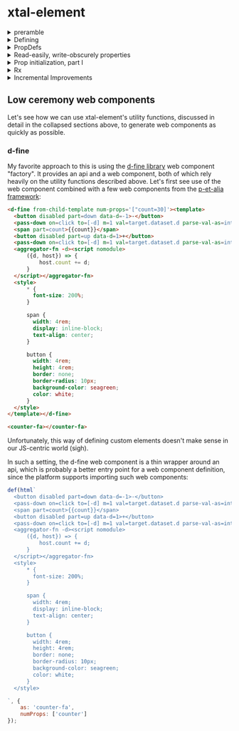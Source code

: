 # xtal-element

<details>
    <summary>preramble</summary>

<details>
    <summary>FROOP Programming</summary>

xtal-element provides 

1.  An opinionated "pattern" for creating a web component.  It does this by providing a handful of utility functions and classes, which facilitate the process. 
2.  A base class which implements a combination of these functions, resulting in less boilerplate.

The great thing about web components is that they are the web equivalent of Martin Luther King's "I have a dream" speech.  Little web components built with tagged template literals can connect with little web components built with Elm, and web components will be judged by the content they provide, rather than superficial internal technical library choices. 

xtal-element adopts a number of "opinions" that may be best suited for some types of components / scenarios / developer preferences, but not necessarily everything.  

For example, an interesting duality paradox that has existed for a number of years has been between OOP vs functional programming.  Efforts to "embrace the duality paradox" like Scala and F# always appealed to me.  The "hooks" initiative adds an interesting twist to the debate, and might strike the right balance for some types of components.  Evidently, the result has been less boilerplate code, which can only be good.  Perhaps the learning curve is lower as well, and that's great.

xtal-element, though, embraces the duality paradox in a slightly different way.  It promotes sticking with classes as far as holding state (and has no issues with users of this library also implementing their business logic using standard OOP methodology -- methods, inheritance, etc.).  But xtal-element itself deviates considerably from standard OOP approaches in some critical ways.  

xtal-element borrows some ideas from Rust and Python.

</details>

<details>
<summary>Target Audience</summary>

xtal-element's target audience is those who are looking for web component helpers that:

1.  Will benefit from the implementation of HTML Modules -- the rendering library is focused around HTMLTemplateElement-based UI definitions, rather than JSX or tagged-template literals.
2.  Takes extensibility and separation of concerns to a whole other level.
3.  Provides first-class support for progressive enhancement, low bandwidth.
4.  Takes advantage of TypeScript (but use is entirely optional), so as to avoid "magic strings" as much as possible.   By "optional" I mean little to no extra work is required if you choose to forgo typescript. The syntax sticks exclusively to the browser's capabilities, with one partial exception. Import maps are now part of Chrome.  Here's to hoping import maps arrive in other browsers soon!  In the meantime, [a polyfill](https://github.com/guybedford/es-module-shims) which is compatible with the native syntax, and available [as a CDN link](https://jspm.org/import-map-cdn), is available.  
5.  Can easily separate, as well as group, different "concerns" as best fits the situation.  Some of xtal-element's utility functions adopt the philosophy that it makes sense to be able to easily partition properties into logical groups, and "react" when any of the grouped properties change.  This is done for both internal dependency calculations, as well as for visual updates.  Some reactions involve doing one-time tasks, like cloning / importing HTML Templates, and attaching event handlers.  Separate update processes can focus on passing in new data bindings as they change.  Keeping these two separate, and keeping the HTML Templates separate from binding mappings, may result in a bit more steps than other libraries, but hopefully the lack of magic /  increased flexibility(?) can pay off in some cases.  This separation of concerns could, in theory, be extended to support other processes -- including build and server component processes (to be explored.)
6.  Micro FrontEnd friendly versioning support.

</details>

<details>
    <summary>à la carte vs. buffet</summary>

## Another duality paradox

For many developers, a key criteria in evaluating which component library they like is based exclusively on how little "fuss" is required to create a new component.  I can totally relate to this concern.  However, in practice, there are two extremes to consider:  

1.  Creating, with tender loving care, a component meant to have a minimum footprint, while being highly reusable, leverageable in multiple frameworks / no frameworks, loading synchronously / asynchronously, bundled / not bundled, etc.
2.  RAD-style creation of a local component only to be used in a specific way by one application or one component.

There's a lot of room in between these two extremes that should also be supported.

The way xtal-element looks at this problem is via the à la carte vs. buffet duality paradox.

We'll first be laboriously walking through the primitive building blocks xtal-element provides, and see how the developer can pick and choose precisely which functions/classes to utilize.  If you are developing a non-visual component, why bear the weight of the visual display machinery, for example?  This *à la carte* approach is better suited for components that are closer in spirit to the first extreme listed above.

[Catalyst](https://github.github.io/catalyst/) takes the same approach.

If you want to skip over the tender loving care / tedious discussion needed for developing the first type of component, skip to [the low ceremony X base class discussion](https://github.com/bahrus/xtal-element#private-low-ceremony-xtal-components).  You may then want to slowly review the first sections as needed, in order to better understand the underpinnings.

</details> 

</details>

<details>
    <summary>Defining</summary>

## Let's start from the very beginning

The first thing you will want to do when defining a web component is to name it.  

Of course, [the platform has an api for that](https://developer.mozilla.org/en-US/docs/Web/API/CustomElementRegistry/define).

Polymer established a pattern whereby the source of truth for the name is provided by a static field, to more closely associate the class with the custom element name, essentially.  xtal-element continues this tradition (as there are subtle advantages to doing so, not explained here).

Currently, within a single document / application, that name must be unique.  This poses some contentious questions about what should happen if there's already a custom element with the same name.  xtal-element values Micro Frontends, and allows multiple versions running at the same time.  To accomplish this, xtal-element provides the following optional function for establishing the name of the component: 

```JavaScript
import {define} from 'xtal-element/lib/define.js';
export class DoReMi extends HTMLElement{
    static is = 'do-re-mi';
}
define(DoReMi);
```

Like Catalyst, you don't *have* to specify "is".  If you leave it off, there's a slight performance penalty, but the name will then be established by the lisp-case-name of the class ("do-re-me"). 

```JavaScript
import {define} from 'xtal-element/lib/define.js';
export class DoReMi extends HTMLElement{
}
define(DoReMi); //this works too!
```

To support Typescript-centric frameworks like Angular, you will also need:

```Typescript
declare global {
    interface HTMLElementTagNameMap {
        "do-re-mi": DoReMi,
    }
}
```

... either in the same file or a separate *.d.ts file.


<details>
    <summary>Lengthy explanation</summary>


As far as avoiding name conflicts, the best analogy for what xtal-element's "define" function does would be web servers that have a default port, but if that port is in use, it searches for a close by port not in use.

If another custom element is found matching the same name, the new custom element will be registered with the first non-taken number appended to the name.  Static prop 'isReally' allows consumers to know which tag name to use.  

So for the example above, regardless of whether a custom element already exists with name 'do-re-mi', you can reference the actual tag name via:

```JavaScript
import {DoReMi} from 'DoReMi/DoReMi.js';

const firstThreeNotes = document.createElement(DoReMi.isReally);
```

Most of the time, DoReMi.isReally will equal "do-re-mi" but sometimes it will be "do-re-mi-1", even more rarely it could be "do-re-mi-2", etc.

This solution works best for web components that either use a programmatic api as shown above, or use templates for the UI definition, as the template, or clone, can be dynamically modified to adjust the element names prior to landing inside the live DOM tree.

</details>

</details>

<details>
    <summary>PropDefs</summary>

## Let there be props

xtal-element has a Typescript Interface "PropDef" that it uses to define the characteristics of a property.

```Typescript
export interface PropDef{
    /** Name of property */
    name?: string;
    /**
     * The type of the property.  If you don't want any support for attributes, use "Object" even if it is a number/string/boolean.
     */
    type?: Boolean | String | Number | Object;
    /**
     * Reflect property changes to data-*
     */
    reflect?: boolean;
    /**
     * Spawn non-bubbling custom event when property changes.  Name of event is [lisp-case-of-property-name]-changed.
     */
    notify?: boolean;
    /**
     * Parse corresponding (lisp-cased of property name) attribute as JSON string for Object type properties
     */
    parse?: boolean;
    /**
     * Don't do anything if new value is the same as the old value.
     */
    dry?: boolean;
    /**
     * Console.log when property changes
     */
    log?: boolean;
    /**
     * Insert debugger breakpoint when property changes
     */
    debug?: boolean;
    /**
     * React to property change asynchronously
     */
    async?: boolean;
    /**
     * Block reactions containing this property if property is falsy
     */
    stopReactionsIfFalsy?: boolean;
    /**
     * Block reactions containing this property if property is truthy
     */
    stopReactionsIfTruthy?: boolean;
    /**
     * Copy property value to another value specified by echoTo
     */
    echoTo?: string;
    /**
     * Make property read-easily, write obscureky
     */
    obfuscate?: boolean;
    /**
     * Alias for obfuscated properties
     */
    alias?: string;
    /**
     * Delete this property after the specified number of milliseconds. 
     */
    transience?: number;
    /**
     * Do not trigger any reactions, but merge this object into the custom element instance using object.assign.
     * This is useful for client-side hydrating of already server-side-rendered content.
     */
    syncProps?: any;

    /**
     * Provide a default value (if using the mergeProps function) *only if* this attribute is not present.
     * If the attrib is present, the assumption is that the property will be set externally, and the default value thrown away,
     * so this avoids wasted effort involved in setting the initial value.
     */
    byoAttrib?: string;

    /**
     * Make a deep copy of objects that are passed in.
     */
    clone?:  bool;
}
```

So you can define a propDefs object that lists all the properties, as shown below.  


```Typescript
import {letThereBeProps} from 'xtal-element/lib/letThereBeProps.js';
import {PropDefMap} from 'xtal-element/types.d.js';

const propDefMap : PropDefMap<MyFavoriteThings> = {
    BrownPaperPackagesTiedUpWith: {
        type: String,
    }
}
const slicedPropDefs = getSlicedPropDefs(propDefMap);

export class MyFavoriteThings extends HTMLElement{
    onPropChange(name, prop, newValue){
        console.log(prop);
    }
}
letThereBeProps(MyFavoriteThings, slickedPropDefs, 'onPropChange');
```

The third parameter, 'onPropChange' is optional.

</details>

<details>
    <summary>Read-easily, write-obscurely properties</summary>

One sticky point with web components, and this library in particular, is how to indicate properties that are meant to be passed in from outside, vs. "private" properties that hold internal state.  (This distinction figures prominently in popular frameworks.)

Perhaps the newly implemented private property support for classes can help with this, but xtal-element provides more robust support for an alternative.  We want a property to be easily read (both internally as well as externally), but whose value is only set internally.

To support this, add the obfuscate setting:

```JavaScript
const propDefMap = {
    myProp: {
        obfuscate: true,
    }
};
const slicedPropDefs = getSlicedPropDefs(propDefMap); 
```

Now to read the value of myProp, we use this.myProp or self.myProp, or $0.myProp from the DevTools console.

But to set the value of myProp, we now need to do this:

```JavaScript
self[slicedPropDefs.propLookup.myProp.alias] = newValue;
```

</details>


<details>
    <summary>Prop initialization, part I</summary>

## Support for asynchronous loading

If prop values might be passed to an element before the [element becomes registered](https://developers.google.com/web/fundamentals/web-components/best-practices#lazy-properties) (always best to be prepared for this to happen), then you can account for this by utilizing the "propUp" function:

```JavaScript
import {propUp} from 'xtal-element/lib/propUp.js';
export class SixteenGoingOnSeventeen extends HTMLElement{
    foodAndWine: Offerings;
    connectedCallback(){
        propUp(this, ['foodAndWine'], {
            foodAndWine: 'appleStrudel'
        });
    }
}
```
The third, optional parameter is where you can specify the default values, if nothing was passed in yet.
</details>

<details>
<summary>Rx</summary>

## Reactive Prop Actions

```TypeScript
import {Rx} from 'xtal-element/lib/Rx.js';
import {ReactiveSurface} from 'xtal-element/lib/types.d.js';
export class ClimbEveryMountain extends HTMLElement implements ReactiveSurface{
    ClimbedEveryMountain: boolean;
    SearchedHighAndLow: boolean;
    FollowedEveryHighway: boolean;
    FoundYourDream: boolean;


    //ReactiveSurface implementation
    propActions = [({ClimbedEveryMountain, SearchedHighAndLow, FollowedEveryHighway}: ClimbEveryMountain) => {
        this.FoundYourDream = ClimbedEveryMountain && SearchedHighAndLow && FollowedEveryHighway;
    }] as PropAction[];
    reactor = new Rx(this);

    onPropChange(name: string, prop: PropDef, newVal: any){
        console.log("Been there, done that.");
        this.reactor.addToQueue(prop, newVal);
    }

}
```

**NB**:  I've recently learned that defining non-initialized class fields as shown above, will result in property values, passed asynchronously to the unknown element prior to being upgraded, being lost on the upgrade.

Meaning the code, elegant as it looks, and convenient as it is for TypeScript Typing, is ultimately problematic.  Better to stick with interfaces and PropDefMap's exclusively, as outlined previously, when defining properties.

<details>
    <summary>Detailed Explanation</summary>

## Setter logic

Defining a new property is, by design, meant to be as easy as possible:

```Typescript
export class MyCustomElement extends HTMLElement{
    myProp:string;
}
```

**NB**:  See previous NB for why the example above is problematic for other reasons.

The problem arises when something special needs to happen when myProp's value is set.  

If all you want to do is fire off an event when a property is set, xtal-element supports defining "notifying" properties which will do that for you.  Likewise, if the only impact of the changed property is in what is displayed, that is supported in ways discussed farther down.

But the need to do different types of things when properties change isn't limited to these two common requirements.  So typically, you then have to add logic like this:

```js
export class MyCustomElement extends HTMLElement{
    _myProp = 'myValue';
    get myProp(){
        return this._myProp;
    }
    set myProp(nv){
        this._myProp;
        //do my special logic

        //Don't forget to make the call below, so everything is in sync:
        this.onPropChange('myProp');
    }
}
```

which is kind of a pain.  Furthermore sometimes you need to add logic that is tied to more than one property changing, so now you need to add a call to a common method, and there's no async support out of the box etc.:

```js
export class MyCustomElement extends HTMLElement{
    
    ...
    _prop1 = 'myValue1';
    get prop1(){
        return this._myProp;
    }
    set prop1(nv){
        this._prop1 = nv;
        this.doSomeCommonLogic();
        this.onPropChange('prop1');
    }

    _prop2 = 'myValue2';
    get prop2(){
        return this._prop2;
    }
    set prop2(nv){
        this.prop2 = nv;
        this.doSomeCommonLogic();
        this.onPropChange('prop2');
    }

    _prop3 = 'myValue3';
    get prop3(){
        return this._prop3;
    }
    set prop3(nv){
        this._prop3 = nv;
        this.doSomeCommonLogic();
        this.onPropChange('prop3');
    }

    prop4;

    doSomeCommonLogic(){
        //TODO:  debouncing
        this.prop4 = this.prop1 + this.prop2 + this.prop3;
    }
}
```


### Observable Property Groups

To make the code above easier to manage, you can stick with simple fields for all the properties, and implement the property "propActions":

```JavaScript
export class MyCustomElement extends HTMLElement  implements ReactiveSurface{

    ...
    self = this;
    prop1 = 'myValue1';
    prop2 = 'myValue2';
    prop3 = 'myValue3';
    prop4;
    propActions = [
        ({prop1, prop2, prop3, self}) => {
            self.prop4 = prop1 + prop2 + prop3;
        }
    ]
    ...
}
```

The Reactor class/object will invoke this action anytime prop1, prop2 and/or prop3 change.

Here, "self" is another name for "this" -- inspired by Python / Rust's trait implementations.  

But because it doesn't use the keyword "this," we can place the "trait implementation" in a separate constant, which is a little better, performance wise:

```js

const linkProp4: ({prop1, prop2, prop3, self}) => ({
    self.prop4 = prop1 + prop2 + prop3;
});

export class MyCustomElement extends HTMLElement{
    ...
    prop1 = 'myValue1';
    prop2 = 'myValue2';
    prop3 = 'myValue3';
    prop4;
    self = this;

    propActions = [linkProp4];

}
```


<details>
    <summary>PropAction pontifications</summary>

### Unit Testing benefits?

For those scenarios where pure JS, browser-less unit testing is important, it seems to me that unit testing linkProp4 would be quite straightforward, more straightforward than testing a method within a custom element class.  Because testing a method in a custom element class requires either a browser emulator like JSDOM or puppeteer, or a mock HTMLElement class.   Plus running the constructor code, etc.  No such requirement is need for linkProp4 above.  Furthermore, the signature of methods typically doesn't indicate what specific parameters the method depends on.  On the other hand, by design, the developer will want to spell out the dependencies explicitly with these propActions, in order to guarantee that it is always evaluated as needed.  

Another theoretical benefit -- by separating the actions from the actual class, (some of) the actions could be dynamically loaded, and only activated after the  download is complete (if these property actions are only applicable after the initial render).  In the meantime, an initial view can be presented.  The savings could be significant when working with a JS-heavy web component.  This is a TODO item to explore.

### Limitations 

propActions rely heavily on destructuring the class as the argument of an arrow function.  JavaScript doesn't appear to support destructuring objects with ES6 symbols as keys.

Separating "propAction" arrow functions out of the class as an (imported) constant imposes an additional limitation -- a limitation that isn't applicable when the actions are defined inside the class -- these external constants don't support responding to, or modifying, private members (something in the middle stages of browser and TypeScript adoption).  I thought using "bind" might give access to private fields, but no such luck.  The propActions public field, of course, allows a mixture of inline, instance-based propActions, empowered with access to private members, combined with the more limited (but portable, individually testable) external lambda expressions. So when private member access is needed, those actions could remain inside the class.

### Priors

The resemblance of these "propActions" to Rust trait implementations, a connection made above, is a bit superficial.  They're closer in spirit to computed values / properties with one significant difference -- they aggressively *push / notify* new values of properties, which can trigger targeted updates to the UI, rather than passively calculating them when requested (like during a repeated global render process).  And since we can partition rendering based on similar property groupings (discussed below), we can create pipeline view updates with quite a bit of pinpoint accuracy.  

It's possible that libraries that don't support this kind of property change "diffraction", but rely on "template-optimized re-rendering" of the entire UI with every property change, end up also avoiding unnecessary updates, based on their clever diff-engine algorithms.  I can say as a user of a limited number of such libraries, that what is actually getting updated, when and why, has always a bit of a mystery for me, so that I end up "winging it" more often than I'd like.  This library puts the onus (and power) in the developer's hands to devise (and fully understand) their own strategy, not sparing the developer the details of the trade offs. 

I hasten to add that [watching a group of properties doesn't](https://medium.com/@jbmilgrom/watch-watchgroup-watchcollection-and-deep-watching-in-angularjs-6390f23508fe) appear to be a [wholly new concept, perhaps](https://guides.emberjs.com/v1.10.0/object-model/observers/#toc_observers-and-asynchrony).


Another benefit of "bunching together" property change actions: XtalElement optionally supports responding to property changes asynchronously.  As a result, rather than evaluating this action 3 times, it may only be evaluated once, with the same result.  Note that this async feature is opt-in (by configuring the desired properties via "async" boolean setting).

After experimenting with different naming patterns, personally I think if you choose to separate out these prop actions into separate constants, names like "linkProp4" is (close to?) the best naming convention, at least for one common scenario.  Often, but not always, these property group change observers / actions will result in modifying a single different property, so that computed property becomes actively "linked" to the other properties its value depends on. So the name of the "property group watcher" could be named link[calculatedPropName] in this scenario.  Not all propActions will result in preemptively calculating a single "outside" property whose value depends on other property values, hence we stick with calling this orchestrating sequence "propActions" rather than "propLinks" in order to accommodate more scenarios. 

It's been my (biased) experience that putting as much "workflow" logic as possible into these propActions makes managing changing properties easier -- especially when working with asynchronous actions, and if the propActions are arranged in a logical order based on the flow of data, similar in concept perhaps to RxJs, where property groupings become the observables, and "subscriptions" based on resulting property changes come below the observable actions.  

### Debugging Disadvantage

One disadvantage of using propActions, as opposed to setter methods / class methods, is with the latter approach, one can step through the code throughout the process.  Doing so with propActions isn't so easy, so one is left wondering where the code will go next after the action is completed.

To address this concern, you can optionally implement the method:  

```JavaScript
propActionsHub(propAction){
    console.log(propAction); //or whatever helps with debugging
}
```

### Externally subscribing to property changes

The Rx class has a method, "subscribe" that allows for externally subscribing to property changes.  Method "unsubscribe" does the reverse.

```TypeScript
subscribe(propsOfInterest: Set<string>, callBack: (rs: ReactiveSurface) => void);
unsubscribe(propsOfInterest: Set<string>, callBack: (rs: ReactiveSurface) => void);
```

</details>

</details>

</details>

<details>
    <summary>Incremental Improvements</summary>

## Development Section

The next few sections are going to prove to be a bit dry reading.  Think of it as the [boring](https://youtu.be/okWr-tzwOEg?t=78) [development](https://en.wikipedia.org/wiki/Musical_development) section of a [sonata](<https://en.wikipedia.org/wiki/Violin_Sonata_No._9_(Beethoven)>).

Previously, the way xtal-element handled visual updates was in a way that closely resembled the "reactor" functionality, but there was no unifying force, and also picking and choosing which libraries to use was overly complicated, resulting in larger than needed base footprint..

What we will be discussing for a while will finally lead up to our rendering approach, but first we must go through some [exercises](https://youtu.be/TPtDbHXkDp4?t=187) to get there.



<details>
    <summary>pinTheDOMToKeys</summary>

### Planting flags in a cloned template

xtal-element provides a function, pinTheDOMToKeys, for creating symbolic references to DOM elements in a cloned template:

```html
<waltz-es on=way to=Mass part=she-is-a-pain class=will-o-the-wisp>Whistles on the stair</waltz-es>
<singing-aloud in-the-abbey part=she-is-a-pain>Late for chapel</singing-aloud>
<moon-beam class=hand>Catching clouds</moon-beam>
<div data-word=flibbertijibbet >Maria</div>
<span data-word=clown>Riddle</span>

<script>
const refs = {
    sheIsAPainParts: '.will-o-the-wisp',
    moonBeamElement: '.hand',
    dataWordAttribs: '',

}
const cache = {};
pinTheDOMToKeys(domFragment: DOMFragment | HTMLElement, refs, cache);
</script>
```

The ending of each key is important.  pinTheDOMToKeys supports binding by id, part, class attributes, by element name, and by attribute, depending on the ending of the key.  The part before the search type (e.g. Id, Part, etc) is turned into lisp-case before searching for it.  The right hand expression can be used to apply filtering on the results, based on standard css matching.

<table>
    <tr>
        <th>Ending</th><th>Example</th><th>Query that is used</th><th>Notes</th>
    </tr>
    <tr>
        <td>Part</td><td>myFirstPart</td><td>.querySelector('[part*="my-first"])</td><td>May find false positives when working with multiple parts on the same element</td>
    </tr>
    <tr>
        <td>Parts</td><td>allInTheFamilyParts</td><td>.querySelectorAll('[part*="all-in-the-family"])</td><td>Ibid</td>
    </tr>
    <tr>
        <td>Attrib</td><td>bopBopBaDopAttrib</td><td>.querySelector('[bop-bop-ba-dop]')</td><td>&nbsp;</td>
    </tr>
    <tr>
        <td>Attribs</td><td>balanceDataAttribs</td><td>.querySelectorAll('[data-balance]')</td><td>&nbsp;</td>
    </tr>
    <tr>
        <td>Element</td><td>ironElement</td></td><td>.querySelector('iron')</td><td>&nbsp;</td>
    </tr>
    <tr>
        <td>Elements</td><td>myCustomElements</td><td>.querySelectorAll('my-custom')</td><td>&nbsp;</td>
    </tr>
    <tr>
        <td>Id</td><td>frenchEvolutionId</td><td>.querySelector('#french-evolution')</td><td>&nbsp;</td>
    </tr>
    <tr>
        <td>Class</td><td>workingClass</td><td>.querySelector('.working')</td><td>&nbsp;</td>
    </tr>
    <tr>
        <td>Classes</td><td>crabGrassClasses</td><td>.querySelectorAll('.crab-grass')</td><td>&nbsp;</td>
    </tr>
</table>


In the case of plural selections (...Elements, ...Parts, etc), if the right-hand-side (rhs) of each refs sub-expression is not an empty string, it is then used to filter out that list via element.matches(rhs). pinTheDOMToKeys will always replace the rhs with a unique symbol for later reference.

The cache can then be used to retrieve the matching element(s) from the domFragment:

```JavaScript
const moonBeam = cache[refs.moonBeamElement];
const painParts = cache[refs.sheIsAPainParts];
```

</details>



<details>
    <summary>stopReactionsIfFalsy/Truthy</summary>

### Ignoring prop actions when one or more dependency value is falsy/truthy.

This is one of the trickier aspects of this library.

Frequently it arises that a number of propActions depend on a key property, and *none* of those actions make sense to execute unless that property is not falsy.  domCache is one such property, since many propActions which depend on domCache will be focused around binding elements from the domCache.  So that means lots of undefined checks in each propAction:

```JavaScript
({domCache, count}: CounterDo) => {
    if(domCache === undefined) return;
    domCache[refs.countPart].textContent = count.toString();
},
```

To avoid this nuisance, we can specify that *any and all* propActions depending on this property should not be executed until the property is not falsy:

```JavaScript
domCache: {
    type: Object,
    stopReactionsIfFalsy: true
}
```

### Two special properties:  disabled and deferHydration

The propActions orchestrator, Rx, recognizes two properties, which, if either is true, means to cease any "reactions" -- disabled and [deferHydration](https://github.com/webcomponents/community-protocols/issues/7)[TODO]. 

</details>

<details>
    <summary>transient properties</summary>

xtal-element encourages heavy use of "reactive" properties, combined with standalone functions, in contrast to more traditional methods.  This approach in turn tends to encourage wider use of properties, even to store values for short periods of time.  To reduce memory overhead, the developer should then take steps to delete these transient properties when not needed.

To make this easier to manage, transient properties can be defined declaratively:

```TypeScript
export const prop : PropDef = {
    transience: 5000,
}
```

The trigger for when to delete such properties happens after retrieving the value.  If the value is defined, the value will be returned that first time, but, if transience has value 0, it will be immediately deleted from memory, so the second time the property value is read, it will now be undefined.  If the value of transience is larger than 0, it will wait the specified number of milliseconds before deleting the value from memory.  Use this feature carefully.

</details>

Let's see what we have so far, implementing the standard increment/decrement component showcased on [webcomponents.dev](https://webcomponents.dev/).  Note that this is not an exact comparison between apples and apples.  The vanilla component showcased by webcomponents.dev, for example, has no support for passing in the count via an attribute, or asynchronously passing in the count property, or caching DOM elements, Micro Frontend parallel versions, asynchronous reactions, etc.  The example shown below (if you expand) supports all these features.  If you don't need these features, then the vanilla component showcased by webcomponents.dev is perfectly compatible with xtal-element.  Import statements are not shown, to avoid further embarrassment.  

<details>
    <summary>Spot Check I - counter-do</summary>

```TypeScript
const mainTemplate = html`
<button part=down data-d=-1>-</button><span part=count></span><button part=up data-d=1>+</button>
<style>
    * {
      font-size: 200%;
    }

    span {
      width: 4rem;
      display: inline-block;
      text-align: center;
    }

    button {
      width: 4rem;
      height: 4rem;
      border: none;
      border-radius: 10px;
      background-color: seagreen;
      color: white;
    }
</style>
`;

const refs = { downPart: '', upPart: '', countPart: ''};

export class CounterDo extends HTMLElement{

    connectedCallback(){
        this.attachShadow({mode: 'open'});
        const defaultValues: Partial<CounterDoProps> = {count: 0};
        attr.mergeStr<Partial<CounterDoProps>>(this, slicedPropDefs.numNames, defaultValues);
        propUp(this, slicedPropDefs.propNames, defaultValues);
        this.clonedTemplate = mainTemplate.content.cloneNode(true) as DocumentFragment;
    }
    onPropChange(name: string, prop: PropDef, nv: any){
        this.reactor.addToQueue(prop, nv);
    }
    propActions = [
        ({clonedTemplate}: CounterDo) => {
            const cache = {};
            pinTheDOMToKeys(clonedTemplate!, refs, cache);
            this.domCache = cache;
        },
        ({domCache, count}: CounterDo) => {
            domCache[refs.countPart].textContent = count!.toString();
        },
        ({domCache}: CounterDo) => {
            domCache[refs.downPart].addEventListener('click', (e: Event) => {
                this.count!--;
            });
            domCache[refs.upPart].addEventListener('click', (e: Event) => {
                this.count!++;
            });
            this.shadowRoot!.appendChild(this.clonedTemplate!);
            delete this.clonedTemplate;
        },
    ] as PropAction[];
    reactor : IReactor = new Rx(this);
    
}
export interface CounterDoProps extends HTMLElement {
    clonedTemplate?: DocumentFragment | undefined;
    domCache?: any;
    count?: number;
}
export interface CounterDo extends CounterDoProps{}

const nonFalsyObject: PropDef = {
    type: Object,
    stopReactionsIfFalsy: true
};
const propDefs: PropDefMap<CounterDo> = {
    clonedTemplate: nonFalsyObject,
    domCache: nonFalsyObject,
    count: {
        type: Number
    }
};

const slicedPropDefs = getSlicedPropDefs(propDefs);
letThereBeProps(CounterDo, slicedPropDefs, 'onPropChange');
define(CounterDo);
```

</details>

For this simple "counter" web component, the code shown above (if you expand) is a good stopping point.  Everything else we will do with this example will amount to taking at most 3 lines of code, at most reducing them to 1 line of code, and one import statement, and that import may contain a paragraph worth of code.  Meaning, if you never plan to develop a more complex web component than the one shown above, you've passed the course!

<details>
    <summary>Prop Initialization, Part II</summary>

### Property initializing, in detail

Let's look at these five lines of code in our counter-do example above:

```JavaScript
const slicedPropDefs = getSlicedPropDefs(propDefs);
...
connectedCallback(){
    ...
    const defaultValues: CounterDoProps = { count: 0};
    attr.mergeStr<CounterDoProps>(this, slicedPropDefs.numNames, defaultValues);
    propUp(this, slicedPropDefs.propNames, defaultValues);
    ...
}
```

These two functions, mergeStr, and propUp, can be used independently of each other, and don't impose any arbitrary data structure requirements (in particular the PropDef structure).  The functions try to minimize assumptions, in other words.

But the resulting code is a bit of a mind twister.

In English, what the code is trying to do is this: 

>If something passes in the count property while I was attaching myself to the Live DOM element, that takes precedence.  If not, check for a value from a corresponding attribute.  If no attribute is found, as a last resort, just set the initial count to a default value of 0.

Translating between the code and the paragraph above requires quite a bit of intimate knowledge about what the functions do (and realizing that what you read is the opposite order of how you would typically express this in English).  

So let's see if we can simplify these primitives into an easy to read single line of code.

```Typescript
mergeProps<T extends Partial<HTMLElement> = HTMLElement>(self: T, propDefs: PropDef[], defaultVals: T);
```

or more simply (without the ceremony of typing):

```Typescript
mergeProps(this, propDefs, defaultVals);
```

where "this" is the custom element instance.

"mergeProps" should continue to be called within the connectedCallback lifecycle event.

</details>

<details>
<summary>passAttrToProp</summary>

### A tribute to attributes

The custom element specs provide for a way to monitor for attribute changes.  xtal-element provides some helper functions for that, which you can pick and choose from -- 

1.  The getSlicedPropDefs function groups the PropDefs by type, so you can use that to help create the flat array of strings to monitor for.  
2.  The function camelToLisp may also come in handy if you want to use dash separators in your attribute names.  
3.  A helper function "passAttrToProp" can be placed as the body of the attributeChangedCallback:


```TypeScript
attributeChangedCallback(name: string, oldValue: string, newValue: string){
    passAttrToProp(this, slicedPropDefs, name, oldValue, newValue);
}

```

This function will **only work properly in combination with the mergeProps function mentioned above.** 


But xtal-element has grown somewhat skeptical of some of the [best practices advice](https://developers.google.com/web/fundamentals/web-components/best-practices) as far as reflecting primitives by default.  In order to avoid infinite loops, they suggest making the attribute the source of truth, essentially.  But that means every time you read a numeric property, it is having to parse the string.  (Their advice on Boolean properties seems less problematic).  Regardless, it doesn't match the behavior of native-born elements.  Naturalized custom elements are already facing [enough struggles as it is](https://github.com/facebook/react/issues/11347#issuecomment-725487281), wanting to be treated the same as native-born's.  Deviations from what native-born elements do will likely lead to more recriminations, I'm sure.

On the other hand, working with native-born elements, like the iframe and hyperlinks, it [can be frustrating](https://discourse.wicg.io/t/reflecting-prop-changes/5049) when we *can't* reflect to attributes, as it would be quite useful for styling purposes. 

xtal-element believes, first and foremost, in empowering the developer, the consumer of the web components built with xtal-element.  So how to balance all these concerns?

First, xtal-element supports the ability for a property to always reflect, but to "data-[lisp-case-of-property]-is=" -- in order to guarantee no infinite loop issues.


```html
<my-custom-element href="//example.com" data-href-is="//example.com"></my-custom-element>
```

In the example above, if the href *property* is set, nothing happens to the href attribute, only the data-href-is attribute is modified (if "reflect" is turned on for the href property).

Ideally, in the future, the [custom pseudo state](https://www.chromestatus.com/feature/6537562418053120) proposal will gain more momentum, which would replace the "data-[lisp-case-of-property]-is=" approach above.

For properties that don't reflect automatically, custom elements that implement the XtalPattern (discussed below) supports an attribute/property, "be-reflective/beReflective", which applies to that instance:

```html
<my-custom-element be-reflective='["href", "disabled", "myProp"]'></my-custom-element>
```

This will also reflect to "data-[lisp-case-of-property]-is=" (for now, until custom pseudo state is a thing).

This gives a consumer of the web component the power to get the behavior they need, instance by instance.

Or they can extend the web component, and set beReflective in the constructor, if needed all the time.

</details>



<details>
    <summary>Be Noticed</summary>

### Custom events [TODO]

PropDef supports specifying that when a property changes, it should emit an event.

But, like with the be-reflective option mentioned above, events can also be tailored on an instance level:

```html
<my-custom-element be-noticed='["href", "disabled", {"myProp":{"bubbles": true}]'></my-custom-element>
```

</details>

<details>
    <summary>Rx-Suppls</summary>

### Reusable, Declarative, Reactor-Supplements (Rx-Suppls)

Let's take another look at one of our earlier propActions:

```JavaScript
({ClimbedEveryMountain, SearchedHighAndLow, FollowedEveryHighway}: ClimbEveryMountain) => {
    this.FoundMyDream = ClimbedEveryMountain && SearchedHighAndLow && FollowedEveryHighway;
}
```

As with all our examples so far, this propAction doesn't actually *return* anything.  What should the propActions Rx orchestrator do with anything returned?

In fact, the library xtal-element/lib/Rx.js doesn't support doing anything with what is returned.  The thinking is that the feature discussed below will primarily be used for visual components, where the developer wants to adopt declarative syntax.  Larger projects will tend to make it worthwhile to ask developers to grok this additional concept.

So there is a more feature-rich reactive library:  'xtal-element/lib/RxSuppl.js' which can do something with what is returned.

We can specify that using a return mapping:

```TypeScript
import {myStringProcessor, myArrayProcessor}
reactor = new RxSuppl(this, [
    {
        rhsType: String,
        ctor: myStringProcessor
    },
    {
        rhsType: Array,
        ctor: myArrayProcessor
    },
    {
        rhsType: HTMLDivElement,
        ctor: myHTMLDivProcessor
    }
]);
```

Here "rhs" stands for right-hand-side, and ctor stands for "class constructor."

So if the right-hand-side of the action returns a string, pass the context to an instance of class myStringProcessor.  If it returns an array, use myArrayProcessor.  Etc.

*Now* our "actions" don't *have* to have a function body to do anything.  If a rx-suppl function passed into RxSuppl can render a view, for example, and it just needs some configuration passed in, you can specify it with an expression:

```JavaScript
({prop1}) => ({
    section:{
        h1: prop1
    }
})
```

But we're jumping ahead of ourselves.

Back to our Kreutzer exercises.

</details>

<details>
    <summary>Attaching events / setting props</summary>

## Binding

In our counter web component, let's make this code more declarative, as it is boilerplate code:


```JavaScript
({domCache, clonedTemplate}: CounterDo) => {
    domCache[refs.downPart].addEventListener('click', (e: Event) => {
        this.count--;
    });
    domCache[refs.upPart].addEventListener('click', (e: Event) => {
        this.count++;
    });
    this.shadowRoot!.appendChild(clonedTemplate);
    this.clonedTemplate = undefined;
},
```

We can replace this.count-- / this.count++ with a more powerful method, defined in our class CounterDo, capable of so much more:

```JavaScript
changeCount(delta: number){
    this.count += delta;
}
```

We can split the action in two, separating different concerns:

```JavaScript
({domCache}: CounterDo) => {
    domCache[refs.downPart].addEventListener('click', (e: Event) => {
        this.count--;
    });
    domCache[refs.upPart].addEventListener('click', (e: Event) => {
        this.count++;
    });
    
},
({domCache, clonedTemplate}: CounterDo) => {
    this.attachShadow({mode: 'open'});
    this.shadowRoot!.appendChild(clonedTemplate);
    this.clonedTemplate = undefined;
}
```



The first action can be replaced by:

```JavaScript
({domCache, changeCount}: CounterRe) => [
    {[refs.downPart]: [,{click:[changeCount, 'dataset.d', parseInt]}]},
    {[refs.upPart]: [,{click:[changeCount, 'dataset.d', parseInt]}]}
],
```

*if* we provide the following rxn-suppl:

```JavaScript
reactor = new RxSuppl(this, [
    {
        rhsType: Array,
        ctor: DOMKeyPE
    }
]);
```

Note the abbreviation "PE".  That stands for Properties/Events.

The array [,{click:[changeCount, 'dataset.d', parseInt]}] is a nested tuple.  The first, undefined (in this case) member of the tuple allows us to set prop vals.

The second element of the tuple is a mapping of declarative event handling.

If it had looked like this:  {click:changeCount}, which is supported, then the signature of changeCount would need to look like:

```TypeScript
changeCount(e: Event){
    ...
}
```

But our first changeCount method is a nice, pristine method which is UI neutral.  To allow us to bind to that, the tuple:  [changeCount, 'dataset.d', parseInt] means "call changeCount, but pass in the value you get after evaluating target.dataset.d, and applying parseInt to that value."

### Setting attributes

If you need to use attributes, then import the slightly larger DOMKeyPEA 'xtal-element/lib/DOMKeyPEA.js';

Now the third element of the RHS array is where you can set attributes (a value of null removes the attribute).

<details>
    <summary>DOMKeyPE[A] in detail</summary>

The doDOMKeyPEAction expression:

```JavaScript
[
    {[refs.downPart]: [,{click:[changeCount, 'dataset.d', parseInt]}]},
    {[refs.upPart]: [,{click:[changeCount, 'dataset.d', parseInt]}]}
],
```

Is an array.  The processor expects one of two types of things inside the array:

1.  Objects
2.  Arrays

In the example above, both of the lines inside the outer array are objects.  In this case, the LHS is expected to be a symbolic reference to a DOM element, or multiple DOM elements (via the domCache property).  And the right hand side is a props / event tuple, as we mentioned.

But you can also include an array in the expression:

```JavaScript
[
    {[refs.downPart]: [,{click:[changeCount, 'dataset.d', parseInt]}]},
    {[refs.upPart]: [,{click:[changeCount, 'dataset.d', parseInt]}]},
    [{finishedSettingProps: true}]
],
```

This can act as a "post-binding" prop setting of the host element itself.  This can allow us to declaratively continue the processing "chain" of reactions -- "bind these elements / add event handlers, then set property "finishedSettingProps" to true, which another "propAction" reaction can then, well, react to.

## Setting textContent

If you just want to set the textContent property of a pinned DOM element, make the RHS a string:

```JavaScript
[
    {[refs.countPart]: count.toString()
],
```

## Using DOMKeyPE[A] to substitute one tag for another

Much earlier, we described how xtal-element's define function dynamically sets the custom element name, under certain conditions, in order to support multi-versioning.  We mentioned this is only useful if the tag inside the cloned template can be replaced by the dynamically determined tag name.

There are also quite a number of other scenarios where being able to substitute in a static tag name with a dynamic one is useful.  It comes up frequently when working with generic JSON structures, where polymorphism is used between different component types.

If the first element of the RHS array has property "localName", then this will replace the tag:

```JavaScript
({domCache, name}: SwagTagInstance) => [
    {[refs.placeHolderElement]: [{localName: name}]},
],
```

</details>

<details>
    <summary>Named PropActions [TODO]</summary>

    Two Utility functions:
    
1.  One takes JSON-like tree structure of PropActions, and flattens into an array.
2.  Another that applies inheritance-like merging of an enhancing PropAction tree on top of an existing one.


</details>

</details>

<details>
    <summary>'"'</summary>

### Ditto reactions

This is pretty annoying to DRYophiles:

```JavaScript
[
    {[refs.downPart]: [,{click:[changeCount, 'dataset.d', parseInt]}]},
    {[refs.upPart]: [,{click:[changeCount, 'dataset.d', parseInt]}]}
]
```

We can DRYphon out the wasted typing, using ditto notation:

```JavaScript
({domCache, changeCount}: CounterRe) => [
    {[refs.downPart]: [,{click:[changeCount, 'dataset.d', parseInt]}]},
    {[refs.upPart]: '"'}
],
```

</details>

<details>
    <summary>Unnecessarily nested section</summary>

### Nested reactions

Reactions can be nested:

```TypeScript
    propActions = [linkFoundYourDream, [linkFoundYourPlace]];
```

This allows for a "suite" or "bundle" of reusable propAction reactions to be shared across multiple elements.

</details>

<details>
    <summary>DRY section</summary>

### Shareable Actions

The action:

```JavaScript
({domCache, clonedTemplate}) => {
    this.attachShadow({mode: 'open'});
    this.shadowRoot!.appendChild(clonedTemplate);
    this.clonedTemplate = undefined;
}
```

... is apt to be found in most every visual component that uses ShadowDOM, so long as all components use the names "domCache" and "clonedTemplate." In that case, we can share it by doing the following:

1.  Make sure this field is defined in the class:

```JavaScript
self = this;
```

2.  Now we can move the action out to a constant, and move it to some common import for reduced bandwidth when developing multiple custom elements:

```JavaScript
const linkClonedTemplate = ({domCache, clonedTemplate, self}) => {
    self.attachShadow({mode: 'open'});
    self.shadowRoot!.appendChild(clonedTemplate);
    self.clonedTemplate = undefined;
}
```
</details>



### XtalPattern

The library XtalPattern removes as much of the common boilerplate as possible (without using class inheritance or mix-ins).  It provides an interface.  Implementing the interface with Typescript will hopefully help the developer remember what needs to be done for a complete component.

Using XtalPattern, our component now looks like what's shown below (after expanding).  Remember, we are still in à la carte mode.

<details>
    <summary>Spot Check II - counter-ro</summary>

```Typescript
const mainTemplate = html`
<button part=down data-d=-1>-</button><span part=count></span><button part=up data-d=1>+</button>
<style>
    * {
      font-size: 200%;
    }

    span {
      width: 4rem;
      display: inline-block;
      text-align: center;
    }

    button {
      width: 4rem;
      height: 4rem;
      border: none;
      border-radius: 10px;
      background-color: seagreen;
      color: white;
    }
</style>
`;
const refs = {buttonElements: '', countPart: ''};
const propActions = [
    xp.manageMainTemplate,
    ({domCache, count}: CounterRe) => [{
        [refs.countPart]:  count
    }],
    ({domCache, self}: CounterRe) => [{
        [refs.buttonElements]: [,{click:[self.changeCount, 'dataset.d', parseInt]}] as PESettings<CounterRe>,
    }],
    xp.createShadow
] as PropAction[];

export class CounterRe extends HTMLElement implements CounterDoProps, XtalPattern{
    static is = 'counter-re';
    propActions = propActions;
    
    reactor: IReactor = new RxSuppl(this, [
        {
            rhsType: Array,
            ctor: DOMKeyPE
        }
    ]);
    clonedTemplate: DocumentFragment | undefined; domCache: any;
    count!: number;
    connectedCallback(){
        mergeProps<CounterDoProps>(this, slicedPropDefs, {
            count: 0
        });
    }
    onPropChange(name: string, prop: PropDef, nv: any){
        this.reactor.addToQueue(prop, nv);
    }
    changeCount(delta: number){
        this.count += delta;
    }
    self = this;
    refs = refs;
    mainTemplate = mainTemplate;
    

}
const propDefMap: PropDefMap<CounterRe> = {
    ...xp.props,
    count: {
        type: Number
    }
};
const slicedPropDefs = getSlicedPropDefs(propDefMap);
letThereBeProps(CounterRe, slicedPropDefs, 'onPropChange');
define(CounterRe);
```
</details>

<details>
    <summary>Talking points</summary>

Note that we've moved some of the visual Rxn-Suppl's close to the template.  This is done in an effort to place highly related pieces close together.

Our class is whittling down now, so that the core business logic (count, changeCount) becomes easier to spot.

XtalPattern is continuing to impose more assumptions on names of properties -- in particular, mainTemplate, clonedTemplate, self, refs, domCache.
</details>

<details>
    <summary>Tentative Defaults</summary>

## Inversion of Props

The mergeProps function allows us to set initial properties in a methodical way -- giving precedence to externally set properties, then attributes, and default values as a backup.

But there are scenarios where we want to set the property externally, but we may not be able to do so right away.  We could just set the default value, and then allow the external property setting to take place when it's ready.  But in some cases, that could be quite expensive, especially when it comes to properties that affect rendering.

To prevent the default property from getting applied, instances of the component can be prevented from adopting the default property, by specifying an attribute that blocks the default setting.  The property can specify this with the byoAttrib setting:

```TypeScript
export const props = {
    clonedTemplate: transientCommon,
    domCache: common,
    mainTemplate: {
        ...common,
        byoAttrib: 'byo-m-t'
    },
    styleTemplate: {
        type: Object,
        dry: true,
        byoAttrib: 'byo-s-t'
    }
 } as PropDefMap<XtalPattern>;
```

Which is how we achieve:

### Inversion of View

So far, xtal-element has stuck to the standard tried-and-true approach of defining custom elements, which, internally, define the HTML structure of the component.

But since XtalPattern uses a public property "mainTemplate" to define that HTML structure, and which triggers the rendering process, this property could be **passed in from outside**, rather than following the standard practice of internally providing the view.  As long as the keys (parts / classes / attributes / id's) used to identify the critical UI elements are in sync, the code should work seamlessly with a potentially large number of UI variations.  Likewise with the optional "styleTemplate" property.

This could be achieved with old-fashioned inheritance, but there are some scenarios where inheritance might not be the desired approach.

If a XtalPattern-based web component's main template is not provided within, the web component will sit there, displaying the light children, until the consumer of each instance passes in a "mainTemplate" property of type HTMLTemplateElement.  "Lookless / white label components" taken to the extreme.

More pragmatically, perhaps, a web component built with xtal-element, using the XtalPattern, can have a default view, which can be overridden by the consumer.  This allows the same logic to be used, but with a user supplied variation of what is desired.

For this scenario, XtalPattern uses attribute name "byo-m-t" -- bring your own main template, to signify this.  This property blocks passing in the internally defined template view, as it is expecting the mainTemplate property to be passed in.

XtalPattern also supports "bring your own style template", "byo-s-t" corresponding to the optional styleTemplate property.

</details>

<details>
    <summary>Hydration, Part III</summary>

## syncProps

What about hydrating Shadow DOM, now that declarative ShadowDOM is weeks away from going live in a majority of browsers (fingers crossed)?

First, XtalPattern ensures that the shadow root isn't created unnecessarily.

Second, one or more properties can be defined with the specific task of ferrying down initial property values from the server.  If the server takes care of rendering the initial view, and that view is dependent on some properties, we want to pass down the properties in such a way that the client-side component is consistent with the rendered output, without rendering unnecessarily, since the server took care of that.  This technique is used with [if-diff](https://github.com/bahrus/if-diff#progressive-enhancement--server-side-rendering-ssr), for example. 

The prop setting which does this is called "syncProps."  Just thought you should know.

</details>

## Whatabouts

### What about loops?

Many component libraries prominently support some ability to render repeating content as part of the native syntax.  xtal-element likes the idea Polymer pioneered -- use web components to do this.  There are a number of high quality repeating web components, from Polymer, Vaadin, and others.

One looping web component confirmed to be compatible with xtal-element is [ib-id](https://github.com/bahrus/ib-id).  It builds on xtal-element, so another happy feature is the additional footprint from using ib-id is ~400b.  It differs from other repeating elements, in that it doesn't support internal markup within each iteration loop -- instead promoting the idea that that markup should be encapsulated inside a web component -- here is a place where we would really benefit from a ceremony-free way of rapidly creating web components.

### Conditional / Lazy Display?

Again, for HTML-centric environments (such as server-centric or HTML-module based web components) why not use web components for this?

Three libraries recommended as compatible with xtal-element are [if-diff](https://github.com/bahrus/if-diff), [iff-diff](https://github.com/bahrus/iff-diff) and [laissez-dom](https://github.com/bahrus/laissez-dom).

## Development Section Wrap-up

As we've seen, being able to choose exactly which utility functions to use in pursuit of developing a web component means a certain amount of ceremony is required for each component.  This ceremony seems worthwhile when developing long-serving web components meant to be used in a large variety of settings (highly reusable, compatible with all frameworks, capable of being loaded in different ways).

But what about web components that are only meant to be used within one application, or one component?  Why bother with supporting attributes if no one will use them, for example?

Suggested approaches to this scenario are provided below.  

</details>

## Low ceremony web components

Let's see how we can use xtal-element's utility functions, discussed in detail in the collapsed sections above, to generate web components as quickly as possible.

### d-fine

My favorite approach to this is using the [d-fine library](https://github.com/bahrus/d-fine) web component "factory".  It provides an api and a web component, both of which rely heavily on the utility functions described above.  Let's first see use of the web component combined with a few web components from the [p-et-alia framework](https://github.com/bahrus/p-et-alia):

```html
<d-fine from-child-template num-props='["count=30]'><template>
  <button disabled part=down data-d=-1>-</button>
  <pass-down on=click to=[-d] m=1 val=target.dataset.d parse-val-as=int></pass-down>
  <span part=count>{{count}}</span>
  <button disabled part=up data-d=1>+</button>
  <pass-down on=click to=[-d] m=1 val=target.dataset.d parse-val-as=int></pass-down>
  <aggregator-fn -d><script nomodule>
      ({d, host}) => {
          host.count += d;
      }
  </script></aggregator-fn>
  <style>
      * {
        font-size: 200%;
      }

      span {
        width: 4rem;
        display: inline-block;
        text-align: center;
      }

      button {
        width: 4rem;
        height: 4rem;
        border: none;
        border-radius: 10px;
        background-color: seagreen;
        color: white;
      }
  </style>
</template></d-fine>

<counter-fa></counter-fa>
```

Unfortunately, this way of defining custom elements doesn't make sense in our JS-centric world (sigh).

In such a setting, the d-fine web component is a thin wrapper around an api, which is probably a better entry point for a web component definition, since the platform supports importing such web components:


```JavaScript
def(html`
  <button disabled part=down data-d=-1>-</button>
  <pass-down on=click to=[-d] m=1 val=target.dataset.d parse-val-as=int></pass-down>
  <span part=count>{{count}}</span>
  <button disabled part=up data-d=1>+</button>
  <pass-down on=click to=[-d] m=1 val=target.dataset.d parse-val-as=int></pass-down>
  <aggregator-fn -d><script nomodule>
      ({d, host}) => {
          host.count += d;
      }
  </script></aggregator-fn>
  <style>
      * {
        font-size: 200%;
      }

      span {
        width: 4rem;
        display: inline-block;
        text-align: center;
      }

      button {
        width: 4rem;
        height: 4rem;
        border: none;
        border-radius: 10px;
        background-color: seagreen;
        color: white;
      }
  </style>

`, {
    as: 'counter-fa',
    numProps: ['counter']
});
```


